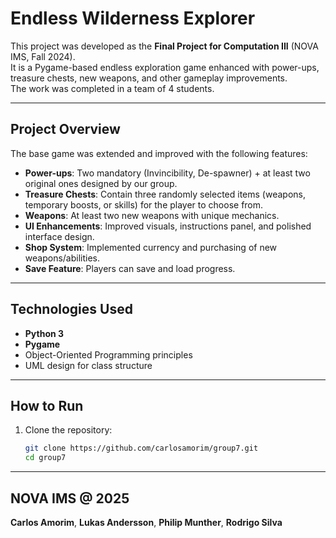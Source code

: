 # Endless Wilderness Explorer

This project was developed as the **Final Project for Computation III** (NOVA IMS, Fall 2024).  
It is a Pygame-based endless exploration game enhanced with power-ups, treasure chests, new weapons, and other gameplay improvements.  
The work was completed in a team of 4 students.

---

## Project Overview
The base game was extended and improved with the following features:
- **Power-ups**: Two mandatory (Invincibility, De-spawner) + at least two original ones designed by our group.
- **Treasure Chests**: Contain three randomly selected items (weapons, temporary boosts, or skills) for the player to choose from.
- **Weapons**: At least two new weapons with unique mechanics.
- **UI Enhancements**: Improved visuals, instructions panel, and polished interface design.
- **Shop System**: Implemented currency and purchasing of new weapons/abilities.
- **Save Feature**: Players can save and load progress.

---

## Technologies Used
- **Python 3**
- **Pygame**
- Object-Oriented Programming principles
- UML design for class structure

---

## How to Run
1. Clone the repository:
   ```bash
   git clone https://github.com/carlosamorim/group7.git
   cd group7

---

## NOVA IMS @ 2025
**Carlos Amorim**,
**Lukas Andersson**,
**Philip Munther**,
**Rodrigo Silva**
